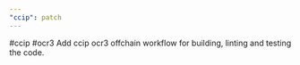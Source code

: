 ```yaml
---
"ccip": patch
---
```


#ccip #ocr3 Add ccip ocr3 offchain workflow for building, linting and testing the code.

